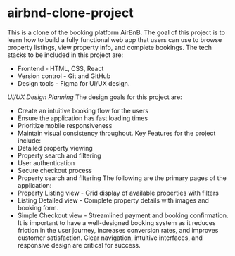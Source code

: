 # airbnd-clone-project
This is a clone of the booking platform AirBnB. The goal of this project is to learn how to build a fully functional web app that users can use to browse property listings, view property info, and complete bookings.
The tech stacks to be included in this project are:
- Frontend - HTML, CSS, React
- Version control - Git and GitHub
-  Design tools - Figma for UI/UX design.

*UI/UX Design Planning*
The design goals for this project are:
- Create an intuitive booking flow for the users
- Ensure the application has fast loading times
- Prioritize mobile responsiveness
- Maintain visual consistency throughout.
Key Features for the project include:
- Detailed property viewing
- Property search and filtering
- User authentication
- Secure checkout process
- Property search and filtering
The following are the primary pages of the application:
- Property Listing view - Grid display of available properties with filters
- Listing Detailed view - Complete property details with images and booking form.
- Simple Checkout view - Streamlined payment and booking confirmation.
It is important to have a well-designed booking system as it reduces friction in the user journey, increases conversion rates, and improves customer satisfaction. Clear navigation, intuitive interfaces, and responsive design are critical for success.

